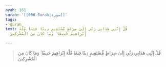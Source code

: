```yaml
---
ayah: 161
surah: '[[006-Surah|سورة]]'
tags:
- quran
text: قُلْ إِنَّنِي هَدَانِي رَبِّي إِلَىٰ صِرَاطٍ مُّسْتَقِيمٍ دِينًا قِيَمًا مِّلَّةَ
  إِبْرَاهِيمَ حَنِيفًا ۚ وَمَا كَانَ مِنَ الْمُشْرِكِينَ

---
```

> قُلْ إِنَّنِي هَدَانِي رَبِّي إِلَىٰ صِرَاطٍ مُّسْتَقِيمٍ دِينًا قِيَمًا مِّلَّةَ إِبْرَاهِيمَ حَنِيفًا ۚ وَمَا كَانَ مِنَ الْمُشْرِكِينَ
